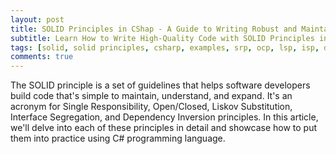 ```yaml
---
layout: post
title: SOLID Principles in CShap - A Guide to Writing Robust and Maintainable Code
subtitle: Learn How to Write High-Quality Code with SOLID Principles in CSharp - Examples Included
tags: [solid, solid principles, csharp, examples, srp, ocp, lsp, isp, dip]
comments: true
---
```


The SOLID principle is a set of guidelines that helps software developers build code that's simple to maintain, understand, and expand. It's an acronym for Single Responsibility, Open/Closed, Liskov Substitution, Interface Segregation, and Dependency Inversion principles. In this article, we'll delve into each of these principles in detail and showcase how to put them into practice using C# programming language.

